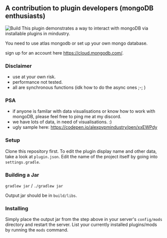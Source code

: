 ## A contribution to plugin developers (mongoDB enthusiasts)
![Build](https://github.com/alexpvpmindustry/MongoDBPlugin/workflows/Build/badge.svg)
This plugin demonstrates a way to interact with mongoDB via installable plugins in mindustry.

You need to use atlas mongodb or set up your own mongo database.

sign up for an account here https://cloud.mongodb.com/.

### Disclaimer
- use at your own risk.
- performance not tested.
- all are synchronous functions (idk how to do the async ones ;-; )

### PSA

- if anyone is familar with data visualisations or know how to work with mongoDB, please feel free to ping me at my discord.
- we have lots of data, in need of visualisations. :)
- ugly sample here: https://codepen.io/alexpvpmindustry/pen/xxEWPdy

### Setup

Clone this repository first.
To edit the plugin display name and other data, take a look at `plugin.json`.
Edit the name of the project itself by going into `settings.gradle`.


### Building a Jar

`gradlew jar` / `./gradlew jar`

Output jar should be in `build/libs`.


### Installing

Simply place the output jar from the step above in your server's `config/mods` directory and restart the server.
List your currently installed plugins/mods by running the `mods` command.
